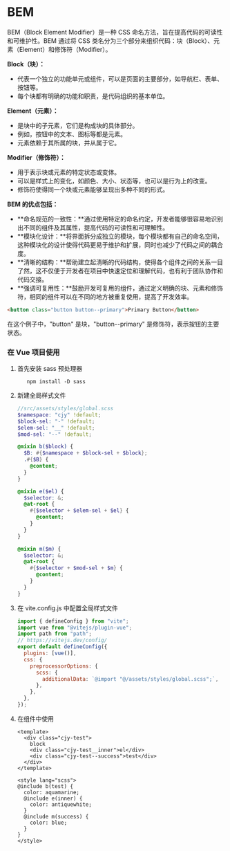 # BEM

BEM（Block Element Modifier）是一种 CSS 命名方法，旨在提高代码的可读性和可维护性。BEM 通过将 CSS 类名分为三个部分来组织代码：块（Block）、元素（Element）和修饰符（Modifier）。

**Block（块）：**

- 代表一个独立的功能单元或组件，可以是页面的主要部分，如导航栏、表单、按钮等。
- 每个块都有明确的功能和职责，是代码组织的基本单位。

**Element（元素）：**

- 是块中的子元素，它们是构成块的具体部分。
- 例如，按钮中的文本、图标等都是元素。
- 元素依赖于其所属的块，并从属于它。

**Modifier（修饰符）：**

- 用于表示块或元素的特定状态或变体。
- 可以是样式上的变化，如颜色、大小、状态等，也可以是行为上的改变。
- 修饰符使得同一个块或元素能够呈现出多种不同的形式。

**BEM 的优点包括：**

- **命名规范的一致性：**通过使用特定的命名约定，开发者能够很容易地识别出不同的组件及其属性，提高代码的可读性和可理解性。
- **模块化设计：**将界面拆分成独立的模块，每个模块都有自己的命名空间，这种模块化的设计使得代码更易于维护和扩展，同时也减少了代码之间的耦合度。
- **清晰的结构：**帮助建立起清晰的代码结构，使得各个组件之间的关系一目了然，这不仅便于开发者在项目中快速定位和理解代码，也有利于团队协作和代码交接。
- **强调可复用性：**鼓励开发可复用的组件，通过定义明确的块、元素和修饰符，相同的组件可以在不同的地方被重复使用，提高了开发效率。

```html
<button class="button button--primary">Primary Button</button>
```

在这个例子中，"button" 是块，"button--primary" 是修饰符，表示按钮的主要状态。

### 在 Vue 项目使用

1. 首先安装 sass 预处理器
   ```
      npm install -D sass
   ```
2. 新建全局样式文件

   ```scss
   //src/assets/styles/global.scss
   $namespace: "cjy" !default;
   $block-sel: "-" !default;
   $elem-sel: "__" !default;
   $mod-sel: "--" !default;

   @mixin b($block) {
     $B: #{$namespace + $block-sel + $block};
     .#{$B} {
       @content;
     }
   }

   @mixin e($el) {
     $selector: &;
     @at-root {
       #{$selector + $elem-sel + $el} {
         @content;
       }
     }
   }

   @mixin m($m) {
     $selector: &;
     @at-root {
       #{$selector + $mod-sel + $m} {
         @content;
       }
     }
   }
   ```

3. 在 vite.config.js 中配置全局样式文件
   ```js
   import { defineConfig } from "vite";
   import vue from "@vitejs/plugin-vue";
   import path from "path";
   // https://vitejs.dev/config/
   export default defineConfig({
     plugins: [vue()],
     css: {
       preprocessorOptions: {
         scss: {
           additionalData: `@import "@/assets/styles/global.scss";`,
         },
       },
     },
   });
   ```
4. 在组件中使用

   ```vue
   <template>
     <div class="cjy-test">
       block
       <div class="cjy-test__inner">el</div>
       <div class="cjy-test--success">test</div>
     </div>
   </template>

   <style lang="scss">
   @include b(test) {
     color: aquamarine;
     @include e(inner) {
       color: antiquewhite;
     }
     @include m(success) {
       color: blue;
     }
   }
   </style>
   ```
